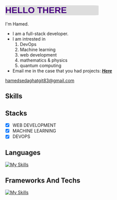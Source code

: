 <h1 style="color: indigo;background-color:#dddddd;border-radius:5%; width: 300px;font-family: 'Franklin Gothic Medium', 'Arial Narrow', Arial, sans-serif;"> HELLO‌ THERE </h1>

I'm Hamed.
- I am a full-stack developer.
- I am intrested in
    1. DevOps
    2. Machine learning
    3. web development
    4. mathematics & physics
    5. quantum computing
- Email me in the case that you had projects: <a href="mailto:hamedsedaghatgit83@gmail.com?subject=PROJECT%20ORDER&body=I%20have%20a%20project%20...">
<strong><i>Here</i></strong></a>

hamedsedaghatgit83@gmail.com

## Skills

## Stacks

- [x] WEB DEVELOPMENT 
- [x] MACHINE LEARNING
- [x] DEVOPS

## Languages

[![My Skills](https://skillicons.dev/icons?i=js,ts,py,cs,cpp,html,css)](https://skillicons.dev)

## Frameworks And Techs

[![My Skills](https://skillicons.dev/icons?i=nodejs,express,django,react,nextjs,selenium,tensorflow,prisma,mysql,postgres,mongodb,vim,postman,git)](https://skillicons.dev)

